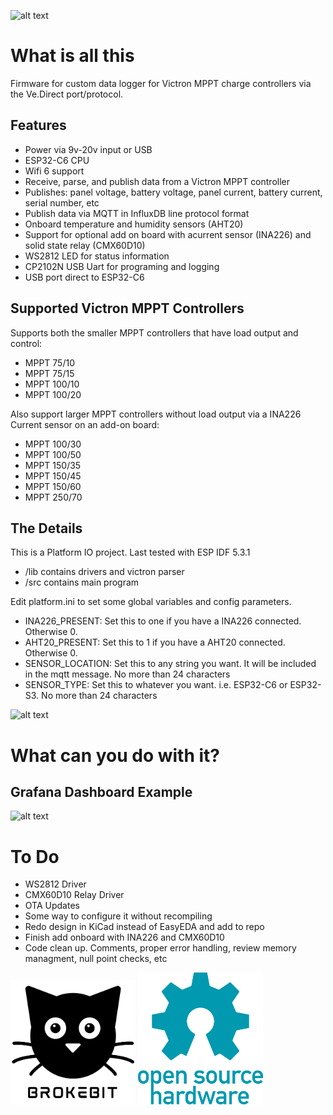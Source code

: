 ![alt text](https://github.com/brokebit/SolarDataLoggerV2-ESP-IDF/blob/main/assets/BoardScreenshot.png?raw=true)

# What is all this

Firmware for custom data logger for Victron MPPT charge controllers via the Ve.Direct port/protocol.

## Features
- Power via 9v-20v input or USB
- ESP32-C6 CPU
- Wifi 6 support
- Receive, parse, and publish data from a Victron MPPT controller
- Publishes: panel voltage, battery voltage, panel current, battery current, serial number, etc
- Publish data via MQTT in InfluxDB line protocol format
- Onboard temperature and humidity sensors (AHT20)
- Support for optional add on board with acurrent sensor (INA226) and solid state relay (CMX60D10)
- WS2812 LED for status information
- CP2102N USB Uart for programing and logging
- USB port direct to ESP32-C6


## Supported Victron MPPT Controllers

Supports both the smaller MPPT controllers that have load output and control:

- MPPT 75/10
- MPPT 75/15
- MPPT 100/10
- MPPT 100/20

Also support larger MPPT controllers without load output via a INA226 Current sensor on an add-on board:

- MPPT 100/30
- MPPT 100/50
- MPPT 150/35
- MPPT 150/45
- MPPT 150/60
- MPPT 250/70

## The Details
This is a Platform IO project. Last tested with ESP IDF 5.3.1

- /lib contains drivers and victron parser
- /src contains main program

Edit platform.ini to set some global variables and config parameters. 
- INA226_PRESENT: Set this to one if you have a INA226 connected. Otherwise 0. 
- AHT20_PRESENT: Set this to 1 if you have a AHT20 connected. Otherwise 0.
- SENSOR_LOCATION: Set this to any string you want. It will be included in the mqtt message. No more than 24 characters
- SENSOR_TYPE: Set this to whatever you want. i.e. ESP32-C6 or ESP32-S3. No more than 24 characters

![alt text](https://github.com/brokebit/SolarDataLoggerV2-ESP-IDF/blob/main/hardware/Schematic-v1.1.svg?raw=true)
# What can you do with it? 

## Grafana Dashboard Example
![alt text](https://github.com/brokebit/SolarDataLoggerV2-ESP-IDF/blob/main/assets/GrafanaScreenshot.png?raw=true)

# To Do
- WS2812 Driver
- CMX60D10 Relay Driver
- OTA Updates
- Some way to configure it without recompiling 
- Redo design in KiCad instead of EasyEDA and add to repo
- Finish add onboard with INA226 and CMX60D10
- Code clean up. Comments, proper error handling, review memory managment, null point checks, etc

<p float="left">
  <img src="https://github.com/brokebit/SolarDataLogger/blob/main/assets/Brokebit-Cat-Logo.png?raw=true" width="200" />
  <img src="https://github.com/brokebit/SolarDataLogger/blob/main/assets/oshw-logo-800-px.png?raw=true" width="200" />
</p>
